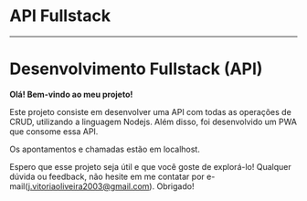 # API Fullstack

---

# **Desenvolvimento Fullstack (API)**

**Olá! Bem-vindo ao meu projeto!**

Este projeto consiste em desenvolver uma API com todas as operações de CRUD, utilizando a linguagem Nodejs. Além disso, foi desenvolvido um PWA que consome essa API.

Os apontamentos e chamadas estão em localhost.

Espero que esse projeto seja útil e que você goste de explorá-lo! Qualquer dúvida ou feedback, não hesite em me contatar por e-mail(j.vitoriaoliveira2003@gmail.com). Obrigado!